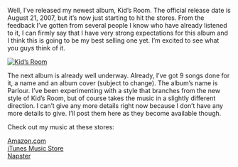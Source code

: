 Well, I’ve released my newest album, Kid’s Room. The official release date is August 21, 2007, but it’s now just starting to hit the stores. From the feedback I’ve gotten from several people I know who have already listened to it, I can firmly say that I have very strong expectations for this album and I think this is going to be my best selling one yet. I’m excited to see what you guys think of it.

[![Kid’s Room](kids-room-2-300.thumbnail.jpg)](http://www.alexseifert.com/news/wp-content/uploads/2007/10/kids-room-2-300.jpg "Kid’s Room")

The next album is already well underway. Already, I’ve got 9 songs done for it, a name and an album cover (subject to change). The album’s name is Parlour. I’ve been experimenting with a style that branches from the new style of Kid’s Room, but of course takes the music in a slightly different direction. I can’t give any more details right now because I don’t have any more details to give. I’ll post them here as they become available though.

Check out my music at these stores:

[Amazon.com](http://www.amazon.com/s/ref=sr_f2_all/105-2765392-6325248?ie=UTF8&rs=&keywords=Alex%20Seifert&rh=i%3Adigital-music%2Ck%3AAlex%20Seifert%2Ci%3Adigital-music-track)  
[iTunes Music Store](http://www.last.fm/affiliate_sendto.php?link=labshop&prod=2688124&pos=c63b499b3e4868e147cbd95d080a26df)  
[Napster](http://free.napster.com/view/artist/index.html?id=12412956)